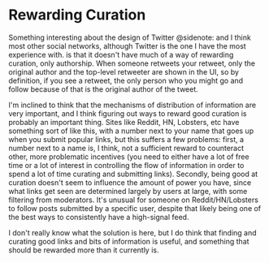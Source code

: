 # Rewarding Curation

Something interesting about the design of Twitter
@sidenote: and I think most other social networks, although Twitter is the one I have the most experience with.
is that it doesn't have much of a way of rewarding curation, only authorship. When someone retweets your retweet, only the original author and the top-level retweeter are shown in the UI, so by definition, if you see a retweet, the only person who you might go and follow because of that is the original author of the tweet.

I'm inclined to think that the mechanisms of distribution of information are very important, and I think figuring out ways to reward good curation is probably an important thing. Sites like Reddit, HN, Lobsters, etc have something sort of like this, with a number next to your name that goes up when you submit popular links, but this suffers a few problems: first, a number next to a name is, I think, not a sufficient reward to counteract other, more problematic incentives (you need to either have a lot of free time or a lot of interest in controlling the flow of information in order to spend a lot of time curating and submitting links). Secondly, being good at curation doesn't seem to influence the amount of power you have, since what links get seen are determined largely by users at large, with some filtering from moderators. It's unusual for someone on Reddit/HN/Lobsters to follow posts submitted by a specific user, despite that likely being one of the best ways to consistently have a high-signal feed.

I don't really know what the solution is here, but I do think that finding and curating good links and bits of information is useful, and something that should be rewarded more than it currently is.
